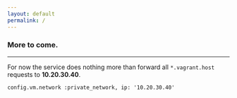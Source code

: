 ```yaml
---
layout: default
permalink: /
---
```


### More to come.

---

For now the service does nothing more than forward all `*.vagrant.host` requests
to **10.20.30.40**.

```
config.vm.network :private_network, ip: '10.20.30.40'
```
